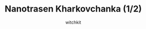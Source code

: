 ---
media: "images/rounds/war/nanotrasen_kharkovchanka_1.png"
media_type: image
title: Nanotrasen Kharkovchanka (1/2)
author: witchkit
desc: A Kharkovchanka spawned for use by the NT forces. It ended up being more of a detriment to them.
---